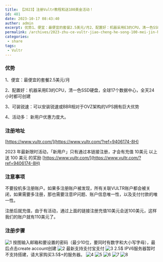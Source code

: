 ```yaml
---
title: 【2023】注册Vultr教程和送100美金活动！
id: 481
date: 2023-10-17 08:43:40
auther: admin
excerpt: 优势1、便宜：最便宜的套餐2.5美元/月2、配置好：机器采用E3的CPU，清一色SSD硬盘，全球17个数据中心，全天24小时都可创建3、可装锐速：可以安装锐速或BBR相对于OVZ架构的VPS拥有巨大优势4、活动多： 新用户优惠力度大。注册地址https//www.vultr.com/2023 年最
permalink: /archives/2023-zhu-ce-vultr-jiao-cheng-he-song-100-mei-jin-huo-dong-
categories:
 - share
tags: 
 - Vultr
---
```


### 优势
1、便宜：最便宜的套餐2.5美元/月

2、配置好：机器采用E3的CPU，清一色SSD硬盘，全球17个数据中心，全天24小时都可创建

3、可装锐速：可以安装锐速或BBR相对于OVZ架构的VPS拥有巨大优势

4、活动多： 新用户优惠力度大。

### 注册地址

[https://www.vultr.com/](https://www.vultr.com/?ref=9406174-8H)

2023 年最新限时活动，「新用户」只有通过本链接注册，才会有充值 10美元 以上送 100 美元 的奖励
[https://www.vultr.com/](https://www.vultr.com/?ref=9406174-8H)
### 注意事项
不要投机多注册账户。如果多注册账户被发现，所有关联VULTR账户都会被关闭，如果需要多注册，那也需要注意IP问题、账户信息唯一性，以及支付付款的唯一性。

注册后就充值，由于有活动，通过上面的链接注册充值10美元会送100美元，这样我们的账户就有110美元了。

### 注册步骤
![1](https://cdn.chaihu.top/1.png)
按图输入邮箱和要设置的密码（最少10位，要同时有数字和大小写字母），最后点击create account创建
![2](https://cdn.chaihu.top/2.png)
最新支持支付宝支付
![3](https://cdn.chaihu.top/3.png)
 2.5$ IPV6服务器暂时不支持搭建，请大家购买3.5$+的服务器。
![4](https://cdn.chaihu.top/4.png)
![5](https://cdn.chaihu.top/5.png)
![6](https://cdn.chaihu.top/6.png)
![7](https://cdn.chaihu.top/7.png)
![8](https://cdn.chaihu.top/8.png)